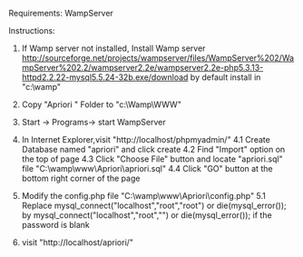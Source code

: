 Requirements:
WampServer

Instructions:

1. If Wamp server not installed,
Install Wamp server  http://sourceforge.net/projects/wampserver/files/WampServer%202/WampServer%202.2/wampserver2.2e/wampserver2.2e-php5.3.13-httpd2.2.22-mysql5.5.24-32b.exe/download by default install in "c:\wamp"

2. Copy "Apriori " Folder to "c:\Wamp\WWW"

3. Start -> Programs-> start WampServer

4. In Internet Explorer,visit "http://localhost/phpmyadmin/" 
	4.1 Create Database named "apriori" and click create
	4.2 Find "Import" option on the top of page
	4.3 Click "Choose File" button and locate "apriori.sql" file  "C:\wamp\www\Apriori\apriori.sql"
	4.4 Click "GO" button  at the bottom right corner of the page
	
5. Modify the config.php file "C:\wamp\www\Apriori\config.php"
	5.1 Replace 
				mysql_connect("localhost","root","root") or die(mysql_error());
				by
				mysql_connect("localhost","root","") or die(mysql_error());
				if the password is blank
				
6. visit "http://localhost/apriori/"

